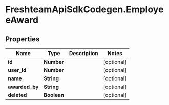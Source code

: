# FreshteamApiSdkCodegen.EmployeeAward

## Properties

| Name           | Type        | Description | Notes      |
| -------------- | ----------- | ----------- | ---------- |
| **id**         | **Number**  |             | [optional] |
| **user_id**    | **Number**  |             | [optional] |
| **name**       | **String**  |             | [optional] |
| **awarded_by** | **String**  |             | [optional] |
| **deleted**    | **Boolean** |             | [optional] |
